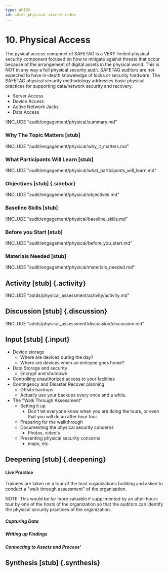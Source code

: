 ```yaml
---
type: ADIDS
id: adids-physical-access-index
...
```


# 10. Physical Access

<!-- ![](content/images/physical_security.png "") -->

The pysical access componet of SAFETAG is a VERY limited physical security component focused on how to mitigate against threats that occur because of the arrangement of digital assets in the physical world. This is NOT in any way a full physical security audit. SAFETAG auditors are not expected to have in-depth knoweledge of locks or security hardware. The SAFETAG physical security methodology addresses basic physical practices for supporting data/network security and recovery.

  * Server Access
  * Device Access
  * Active Network Jacks
  * Data Access

!INCLUDE "audit/engagement/physical/summary.md"

### Why The Topic Matters [stub]

!INCLUDE "audit/engagement/physical/why_it_matters.md"

### What Participants Will Learn [stub]

!INCLUDE "audit/engagement/physical/what_participants_will_learn.md"

### Objectives [stub] {.sidebar}

!INCLUDE "audit/engagement/physical/objectives.md"

### Baseline Skills [stub]

!INCLUDE "audit/engagement/physical/baseline_skills.md"

### Before you Start [stub]

<?trainer resources?>
!INCLUDE "audit/engagement/physical/before_you_start.md"

### Materials Needed [stub]

!INCLUDE "audit/engagement/physical/materials_needed.md"

## Activity [stub] {.activity}

!INCLUDE "adids/physical_assessment/activity/activity.md"

## Discussion [stub] {.discussion}

!INCLUDE "adids/physical_assessment/discussion/discussion.md"

## Input [stub] {.input}

<?This is usually the lecture part of the session. The trainer presents on issues, sub-topics and more advanced concepts related to focus of the session.?>

  * Device storage
    * Where are devices during the day?
	* Where are devices when an emloyee goes home?
  * Data Storage and security
    * Encrypt and shutdown
  * Controlling unauthorized access to your facilities
  * Contingency and Disaster Recover planning
    * Offsite backups
	* Actually use your backups every once and a while.
  * The "Walk Through Assessment"
    * Setting it up
	  * Don't let everyone know when you are doing the tours, or even that you will do an after hour tour.
    * Preparing for the walkthrough
    * Documenting the physical security concerns
      * Photos, video's
    * Presenting physical security concerns
	  * maps, etc.
	  
## Deepening [stub] {.deepening}

#### Live Practice

<?A timed practice session on a live target?>

Trainees are taken on a tour of the host organizations building and asked to conduct a "walk through assessment" of the organization.

NOTE: This would be far more valuable if supplimented by an after-hours tour by one of the hosts of the organization so that the auditors can identify the physical security practices of the organization.

##### Capturing Data

##### Writing up Findings

##### Connecting to Assets and Process'


## Synthesis [stub] {.synthesis}

<?A good training habit is to always summarize the session. Talk about what happened in the session, some of the results of the discussion, what issues were discussed, what solutions were made, and give some more time for participants to ask more questions before the session is closed.?>
